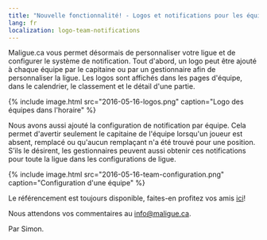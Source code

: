 ```yaml
---
title: "Nouvelle fonctionnalité! - Logos et notifications pour les équipes"
lang: fr
localization: logo-team-notifications
---
```

Maligue.ca vous permet désormais de personnaliser votre ligue et de configurer le système de notification. Tout d'abord, un logo peut être ajouté à chaque équipe par le capitaine ou par un gestionnaire afin de personnaliser la ligue. Les logos sont affichés dans les pages d'équipe, dans le calendrier, le classement et le détail d'une partie.

{% include image.html src="2016-05-16-logos.png" caption="Logo des équipes dans l'horaire" %}

Nous avons aussi ajouté la configuration de notification par équipe. Cela permet d'avertir seulement le capitaine de l'équipe lorsqu'un joueur est absent, remplacé ou qu'aucun remplaçant n'a été trouvé pour une position. S’ils le désirent, les gestionnaires peuvent aussi obtenir ces notifications pour toute la ligue dans les configurations de ligue.

{% include image.html src="2016-05-16-team-configuration.png" caption="Configuration d'une équipe" %}

Le référencement est toujours disponible, faites-en profitez vos amis [ici](https://maligue.ca/#/refer)!

Nous attendons vos commentaires au [info@maligue.ca](mailto:info@maligue.ca).

Par Simon.